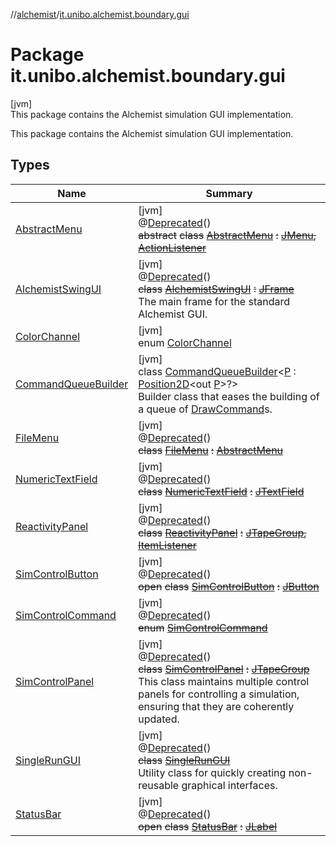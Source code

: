 //[alchemist](../../index.md)/[it.unibo.alchemist.boundary.gui](index.md)

# Package it.unibo.alchemist.boundary.gui

[jvm]\
This package contains the Alchemist simulation GUI implementation.

This package contains the Alchemist simulation GUI implementation.

## Types

| Name | Summary |
|---|---|
| [AbstractMenu](-abstract-menu/index.md) | [jvm]<br>@[Deprecated](https://docs.oracle.com/javase/8/docs/api/java/lang/Deprecated.html)()<br>~~abstract~~ ~~class~~ [~~AbstractMenu~~](-abstract-menu/index.md) ~~:~~ [~~JMenu~~](https://docs.oracle.com/javase/8/docs/api/javax/swing/JMenu.html)~~,~~ [~~ActionListener~~](https://docs.oracle.com/javase/8/docs/api/java/awt/event/ActionListener.html) |
| [AlchemistSwingUI](-alchemist-swing-u-i/index.md) | [jvm]<br>@[Deprecated](https://docs.oracle.com/javase/8/docs/api/java/lang/Deprecated.html)()<br>~~class~~ [~~AlchemistSwingUI~~](-alchemist-swing-u-i/index.md) ~~:~~ [~~JFrame~~](https://docs.oracle.com/javase/8/docs/api/javax/swing/JFrame.html)<br>The main frame for the standard Alchemist GUI. |
| [ColorChannel](-color-channel/index.md) | [jvm]<br>enum [ColorChannel](-color-channel/index.md) |
| [CommandQueueBuilder](-command-queue-builder/index.md) | [jvm]<br>class [CommandQueueBuilder](-command-queue-builder/index.md)<[P](-command-queue-builder/index.md) : [Position2D](../it.unibo.alchemist.model.interfaces/-position2-d/index.md)<out [P](../it.unibo.alchemist.boundary.monitor/-f-x-time-monitor/index.md)>?><br>Builder class that eases the building of a queue of [DrawCommand](../it.unibo.alchemist.boundary.interfaces/-draw-command/index.md)s. |
| [FileMenu](-file-menu/index.md) | [jvm]<br>@[Deprecated](https://docs.oracle.com/javase/8/docs/api/java/lang/Deprecated.html)()<br>~~class~~ [~~FileMenu~~](-file-menu/index.md) ~~:~~ [~~AbstractMenu~~](-abstract-menu/index.md) |
| [NumericTextField](-numeric-text-field/index.md) | [jvm]<br>@[Deprecated](https://docs.oracle.com/javase/8/docs/api/java/lang/Deprecated.html)()<br>~~class~~ [~~NumericTextField~~](-numeric-text-field/index.md) ~~:~~ [~~JTextField~~](https://docs.oracle.com/javase/8/docs/api/javax/swing/JTextField.html) |
| [ReactivityPanel](-reactivity-panel/index.md) | [jvm]<br>@[Deprecated](https://docs.oracle.com/javase/8/docs/api/java/lang/Deprecated.html)()<br>~~class~~ [~~ReactivityPanel~~](-reactivity-panel/index.md) ~~:~~ [~~JTapeGroup~~](../it.unibo.alchemist.boundary.gui.tape/-j-tape-group/index.md)~~,~~ [~~ItemListener~~](https://docs.oracle.com/javase/8/docs/api/java/awt/event/ItemListener.html) |
| [SimControlButton](-sim-control-button/index.md) | [jvm]<br>@[Deprecated](https://docs.oracle.com/javase/8/docs/api/java/lang/Deprecated.html)()<br>~~open~~ ~~class~~ [~~SimControlButton~~](-sim-control-button/index.md) ~~:~~ [~~JButton~~](https://docs.oracle.com/javase/8/docs/api/javax/swing/JButton.html) |
| [SimControlCommand](-sim-control-command/index.md) | [jvm]<br>@[Deprecated](https://docs.oracle.com/javase/8/docs/api/java/lang/Deprecated.html)()<br>~~enum~~ [~~SimControlCommand~~](-sim-control-command/index.md) |
| [SimControlPanel](-sim-control-panel/index.md) | [jvm]<br>@[Deprecated](https://docs.oracle.com/javase/8/docs/api/java/lang/Deprecated.html)()<br>~~class~~ [~~SimControlPanel~~](-sim-control-panel/index.md) ~~:~~ [~~JTapeGroup~~](../it.unibo.alchemist.boundary.gui.tape/-j-tape-group/index.md)<br>This class maintains multiple control panels for controlling a simulation, ensuring that they are coherently updated. |
| [SingleRunGUI](-single-run-g-u-i/index.md) | [jvm]<br>@[Deprecated](https://docs.oracle.com/javase/8/docs/api/java/lang/Deprecated.html)()<br>~~class~~ [~~SingleRunGUI~~](-single-run-g-u-i/index.md)<br>Utility class for quickly creating non-reusable graphical interfaces. |
| [StatusBar](-status-bar/index.md) | [jvm]<br>@[Deprecated](https://docs.oracle.com/javase/8/docs/api/java/lang/Deprecated.html)()<br>~~open~~ ~~class~~ [~~StatusBar~~](-status-bar/index.md) ~~:~~ [~~JLabel~~](https://docs.oracle.com/javase/8/docs/api/javax/swing/JLabel.html) |
